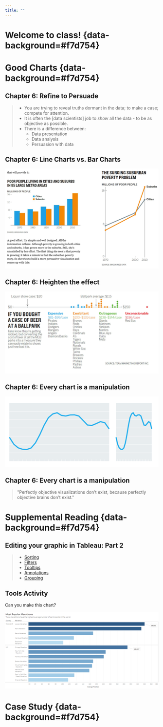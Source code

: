 ```yaml
---
title: ""
---
```


# Welcome to class! {data-background=#f7d754}

# Good Charts {data-background=#f7d754}

## Chapter 6: Refine to Persuade

> - You are trying to reveal truths dormant in the data; to make a case; compete for attention.
> - It is often the [data scientists] job to *show* all the data - to be as objective as possible.
> - There is a difference between:
>    - Data presentation
>    - Data analysis
>    - Persuasion with data

## Chapter 6: Line Charts vs. Bar Charts

![](images/gc/ch6_barvline.png)

## Chapter 6: Heighten the effect

![](images/gc/ch6_case_beer.png)

## Chapter 6: Every chart is a manipulation

![](images/gc/ch6_same_line.png)

## Chapter 6: Every chart is a manipulation

>"Perfectly objective visualizations don't exist, because perfectly objective brains don't exist."

# Supplemental Reading {data-background=#f7d754}

##  Editing your graphic in Tableau: Part 2

> - [Sorting](https://help.tableau.com/current/pro/desktop/en-us/sortgroup_sorting_computed_howto.htm)
> - [Filters](https://www.tableau.com/learn/tutorials/on-demand/ways-filter)
> - [Tooltips](https://www.tableau.com/learn/tutorials/on-demand/tooltips)
> - [Annotations](https://help.tableau.com/current/pro/desktop/en-us/annotations_annotations_add.htm)
> - [Grouping](https://www.tableau.com/learn/tutorials/on-demand/grouping)


## Tools Activity

Can you make this chart?

![](images/popular_marathons.png)


# Case Study {data-background=#f7d754}
